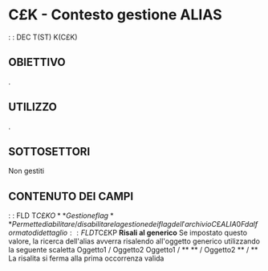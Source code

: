 # C£K - Contesto gestione ALIAS
 :  : DEC T(ST) K(C£K)
## OBIETTIVO
.
## UTILIZZO
.
## SOTTOSETTORI
Non gestiti
## CONTENUTO DEI CAMPI
 :  : FLD T$C£KO **Gestione flag**
Permette di abilitare/disabilitare la gestione dei flag dell'archivio C£ALIA0F dal formato di dettaglio
 :  : FLD T$C£KP **Risali al generico**
Se impostato questo valore, la ricerca dell'alias avverra risalendo all'oggetto generico utilizzando la seguente scaletta
Oggetto1 / Oggetto2
Oggetto1 / **
**       / Oggetto2
**       / **
La risalita si ferma alla prima occorrenza valida
